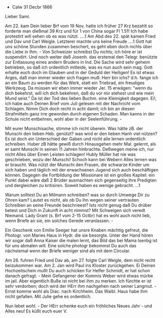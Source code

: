 + Calw 31 Decbr 1866

Lieber Sami.

Am 22. kam Dein lieber Brf vom 19 Nov, hatte ich früher 27 Krz bezahlt so forderte man dießmal 39 Krz und für 1 von China sogar Fl 1.51! Ich habe protestirt will sehen ob es was nützt. ....1 Am Abd des 22. spät kamen Fried und Dav und Carl Weigle. Letzterer machte uns keine Freude ....1 Gott hat uns schöne Stunden zusammen beschert, es geht eben doch nichts über die Liebe in Ihm. - Von Schweizer schreibst Du nichts; ich höre er ist suspendirt. Und noch weiter daß Josenh. das erstemal den Telegr. benützte zur Entlassung eines andern Bruders in Ind. Die Sache wird sehr geheim betrieben, so daß ich ordentlich mitleide, was es nun auch sein mag. Gott erhalte euch doch im Glauben und in der Geduld der Heiligen! Es ist etwas Arges, daß man immer wieder sich fragen muß: Herr bin ichs? d.h. fange ich an ein Baum zu werden für das Werk, statt ein Triebrad, ein freudiges Werkzeug. Da müssen wir eben immer wieder Jer. 15 erwägen: "wenn du dich bekehrst, will ich dich bekehren, daß du vor mir stehest und wie mein Mund seist." Da ist der Tod des lieben Buchm. eine Kleinigkeit dagegen. Ei!, ich habe auch Deinen Brief vom Juli gelesen mit der Nachricht vom Schlagen. Nimm Dich doch recht in acht damit; ich bin an diesen Strafmitteln ganz irre geworden durch eigenen Schaden. Man kanns in der Schule nicht entbehren, wohl aber in der Seelenführung. -

Mit eurer Munschisache, stimme ich nicht überein. Was hätte zB. der Munschi den lieben Heb. genützt? was wird er den lieben Hanh viel nützen? Es ist doch ein Unterschied der Gaben und nicht alle lernen ordentlich schreiben. Huber zB hätte gewiß durch Hinausgehen mehr Mal. gelernt, als er samt Munschi in seinen 11 Jahren hinbrachte. Deßwegen meine ich, nur nicht Alles über Einen Leisten schlagen! Hubly Müller hat nie was geschrieben, wozu der Munschi! Schoch kann bei Webern Alles lernen was er braucht. Was nützt der Munschi den Frauen, die schwarze Kinder um sich haben und täglich mit der erwachsenen Jugend sich auch beschäftigen können. Dagegen die Fortbildung der Missionare ist ein großes Kapitel: ein Punkt dabei wäre daß 2 Brüder ausmachten sich gegenseitig ihre Predigten und dergleichen zu kritisiren. Soweit haben es wenige gebracht. ...1

Warum solltest Du an Milmann schreiben? was so durch Umwege Dir zu Ohren kam? Lautet es nicht, als ob Du ihn wegen seiner vertrauten Schreiben an seine Freunde beschrieest? Ists nicht genug daß Du drüber betest und Dich in Zukunft in acht nimmst? Mit Schweigen sich veredt Niemand. Lady Grant (s. Brf vom 2-15 Octbr) hat es wohl auch nicht lieb, wenn Briefe an sie, ein solches Gerede veranlassen. -

Ein Geschenk von Emilie Seeger hat unsre Knaben mächtig gefreut, die Photogr. von Maries Haus in Hydr. die sie besorgte. Unter der Hand hören wir sogar daß Anna Kaiser die malen lernt, das Bild das bei Mama Isenbg ist für uns abmalen will. Eine solche photogr bekommst Du auch das nächstemal wenn der Briefe weniger sind als mit dem Circular.

Am 26. fuhren Fried und Dav ab, am 27. folgte Carl Weigle, dem nicht recht beizukommen war. Am 2. Jan wird Paul ins Kloster zurückgehen. Ei Deinen Hochzeitschein mußt Du auch schicken für Helfer Schmidt, er hat schon danach gefragt. - Mein Gefangener der Kommis Weber wird etwas mürbe im jail. Aber eigentlich Buße ist nicht bei ihm zu merken. Ich fürchte er ist sehr verdorben; doch wird der HErr ihm nachgehen nach seiner Langmut. - 
Ernst komme wohl als Diac. nach Kirchheim. Das Waibl. Haus habe ihm nicht gefallen. Mit Julie gehe es ordentlich.

Nun lebet wohl. - Der HErr schenke euch ein fröhliches Neues Jahr - und Alles neu!
 Es küßt euch euer V.
